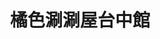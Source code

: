 ---
title: "橘色涮涮屋台中館"
description: "橘色涮涮屋台中館"
layout: shop
keywords:
  - 美食競賽
  - 台灣美食
  - 美食精選
datePublished: "2025-06-30"
dateModified: "2025-07-07"
city: "台中市"
district: "西屯區"
address: "407台中市西屯區市政路581-8號"
phone: "0422585655"
geo: "24.160533651943172, 120.63453922654794"
google_map: "https://maps.app.goo.gl/7JUXZEArcipuWwc6A"
footinder: ""
official: "https://orangeshabushabu.com/zh-TW"
award:
  - name: "500盤"
    year: "2024"
    entries:
      - dishes:
          - "芝麻拌麵"
          - "烏骨雞"
          - "雜炊"

---